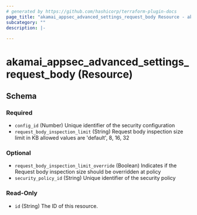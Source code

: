 ```yaml
---
# generated by https://github.com/hashicorp/terraform-plugin-docs
page_title: "akamai_appsec_advanced_settings_request_body Resource - akamai"
subcategory: ""
description: |-
  
---
```


# akamai_appsec_advanced_settings_request_body (Resource)





<!-- schema generated by tfplugindocs -->
## Schema

### Required

- `config_id` (Number) Unique identifier of the security configuration
- `request_body_inspection_limit` (String) Request body inspection size limit in KB allowed values are 'default', 8, 16, 32

### Optional

- `request_body_inspection_limit_override` (Boolean) Indicates if the Request body inspection size should be overridden at policy
- `security_policy_id` (String) Unique identifier of the security policy

### Read-Only

- `id` (String) The ID of this resource.
